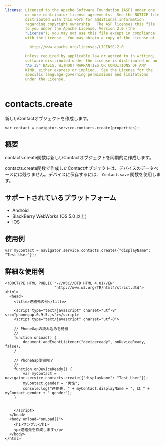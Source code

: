 ```yaml
---
license: Licensed to the Apache Software Foundation (ASF) under one
         or more contributor license agreements.  See the NOTICE file
         distributed with this work for additional information
         regarding copyright ownership.  The ASF licenses this file
         to you under the Apache License, Version 2.0 (the
         "License"); you may not use this file except in compliance
         with the License.  You may obtain a copy of the License at

           http://www.apache.org/licenses/LICENSE-2.0

         Unless required by applicable law or agreed to in writing,
         software distributed under the License is distributed on an
         "AS IS" BASIS, WITHOUT WARRANTIES OR CONDITIONS OF ANY
         KIND, either express or implied.  See the License for the
         specific language governing permissions and limitations
         under the License.
---
```


contacts.create
===============

新しいContactオブジェクトを作成します。

    var contact = navigator.service.contacts.create(properties);

概要
-----------

contacts.create関数は新しいContactオブジェクトを同期的に作成します。

contacts.create関数で作成したContactオブジェクトは、デバイスのデータベースには残りません。デバイスに保存するには、 `Contact.save` 関数を使用します。

サポートされているプラットフォーム
-------------------

- Android
- BlackBerry WebWorks (OS 5.0 以上)
- iOS

使用例
-------------

    var myContact = navigator.service.contacts.create({"displayName": "Test User"});

詳細な使用例
------------

    <!DOCTYPE HTML PUBLIC "-//W3C//DTD HTML 4.01//EN"
                          "http://www.w3.org/TR/html4/strict.dtd">
    <html>
      <head>
        <title>連絡先の例</title>

        <script type="text/javascript" charset="utf-8" src="phonegap.0.9.5.js"></script>
        <script type="text/javascript" charset="utf-8">

        // PhoneGapの読み込みを待機
        //
        function onLoad() {
            document.addEventListener("deviceready", onDeviceReady, false);
        }

        // PhoneGap準備完了
        //
        function onDeviceReady() {
            var myContact = navigator.service.contacts.create({"displayName": "Test User"});
            myContact.gender = "男性";
            console.log("連絡先, " + myContact.displayName + ", は " + myContact.gender + " gender");
        }
    

        </script>
      </head>
      <body onload="onLoad()">
        <h1>サンプル</h1>
        <p>連絡先を作成します</p>
      </body>
    </html>